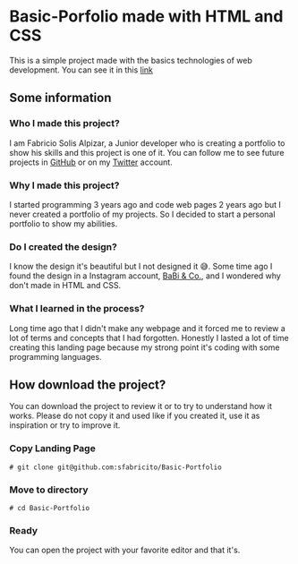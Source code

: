 # Basic-Porfolio made with HTML and CSS
This is a simple project made with the basics technologies of web development. You can see it in this [link](https://sfabricito.github.io/Basic-Portfolio/)

## Some information

### Who I made this project?
I am Fabricio Solis Alpizar, a Junior developer who is creating a portfolio to show his skills and this project is one of it.
You can follow me to see future projects in [GitHub](https://github.com/sfabricito) or on my [Twitter](https://twitter.com/sfabricito) account.

### Why I made this project?
I started programming 3 years ago and code web pages 2 years ago but I never created a portfolio of my projects. So I decided to start a personal portfolio to show my abilities.

### Do I created the design?
I know the design it's beautiful but I not designed it 😅.
Some time ago I found the design in a Instagram account, [BaBi & Co.](https://www.instagram.com/babi.n.co/), and I wondered why don't made in HTML and CSS.

### What I learned in the process?
Long time ago that I didn't make any webpage and it forced me to review a lot of terms and concepts that I had forgotten. Honestly I lasted a lot of time creating this landing page because my strong point it's coding with some programming languages.

## How download the project?
You can download the project to review it or to try to understand how it works. Please do not  copy it and used like if you created it, use it as inspiration or try to improve it.

### Copy Landing Page
```ssh
# git clone git@github.com:sfabricito/Basic-Portfolio
```

### Move to directory
```ssh
# cd Basic-Portfolio
```

### Ready
You can open the project with your favorite editor and that it's.
